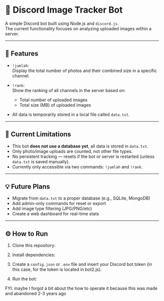 # 📸 Discord Image Tracker Bot

A simple Discord bot built using Node.js and `discord.js`.  
The current functionality focuses on analyzing uploaded images within a server.

---

## 📌 Features

- `!jumlah`:  
  Display the total number of photos and their combined size in a specific channel.

- `!rank`:  
  Show the ranking of all channels in the server based on:
  - Total number of uploaded images
  - Total size (MB) of uploaded images

- All data is temporarily stored in a local file called `data.txt`.

---

## 🚧 Current Limitations

- This bot **does not use a database yet**, all data is stored in `data.txt`.
- Only photo/image uploads are counted, not other file types.
- No persistent tracking — resets if the bot or server is restarted (unless `data.txt` is saved manually).
- Currently only accessible via two commands: `!jumlah` and `!rank`.

---

## 💡 Future Plans

- Migrate from `data.txt` to a proper database (e.g., SQLite, MongoDB)
- Add admin-only commands for reset or export
- Add image type filtering (JPG/PNG/etc)
- Create a web dashboard for real-time stats

---

## ⚙️ How to Run

1. Clone this repository:

2. Install dependencies:

3. Create a `config.json` or `.env` file and insert your Discord bot token (in this case, for the token is located in bot2.js).

4. Run the bot:

FYI: maybe I forgot a bit about the how to operate it because this was made and abandoned 2-3 years ago
